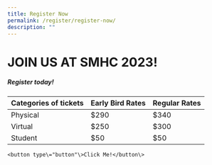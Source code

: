 ```yaml
---
title: Register Now
permalink: /register/register-now/
description: ""
---
```

# JOIN US AT SMHC 2023!

##### Register today!

| Categories of tickets | Early Bird Rates | Regular Rates |
| -------- | -------- | -------- |
| Physical     | $290     | $340     |
| Virtual     | $250     | $300     |
| Student     | $50     | $50     |

```
<button type\="button"\>Click Me!</button\>
```